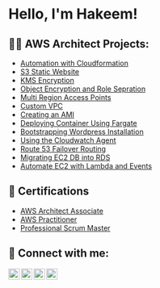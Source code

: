 <h1>Hello, I'm Hakeem! </h1>
<h2>👨‍💻 AWS Architect Projects:</h2>

  - [Automation with Cloudformation](https://github.com/joshmadakor1/Algorithms-Practice)
  - [S3 Static Website](https://github.com/joshmadakor1/Algorithms-Practice)
  - [KMS Encryption](https://github.com/joshmadakor1/Algorithms-Practice)
  - [Object Encryption and Role Sepration](https://github.com/joshmadakor1/Algorithms-Practice)
  - [Multi Region Access Points](https://github.com/joshmadakor1/Algorithms-Practice)
  - [Custom VPC](https://github.com/joshmadakor1/Algorithms-Practice)
  - [Creating an AMI](https://github.com/joshmadakor1/Algorithms-Practice)
  - [Deploying Container Using Fargate](https://github.com/joshmadakor1/Algorithms-Practice)
  - [Bootstrapping Wordpress Installation](https://github.com/joshmadakor1/Algorithms-Practice)
  - [Using the Cloudwatch Agent](https://github.com/joshmadakor1/Algorithms-Practice)
  - [Route 53 Failover Routing](https://github.com/joshmadakor1/Algorithms-Practice)
  - [Migrating EC2 DB into RDS](https://github.com/joshmadakor1/Algorithms-Practice)
  - [Automate EC2 with Lambda and Events](https://github.com/joshmadakor1/Algorithms-Practice)
<h2>📄 Certifications</h2>
 
 - [AWS Architect Associate](https://www.credly.com/badges/55343b07-2696-41d6-9b12-87c5abd16040/public_url)
 - [AWS Practitioner](https://www.credly.com/badges/3c9def2c-003f-4532-98e6-66bf56203d88/public_url)
 - [Professional Scrum Master](https://www.credly.com/badges/9b0834fe-3ded-4d91-b254-54d1a6056ade/public_url)
<h2> 🤳 Connect with me:</h2>

[<img align="left" alt="JoshMadakor | YouTube" width="22px" src="https://cdn.jsdelivr.net/npm/simple-icons@v3/icons/youtube.svg" />][youtube]
[<img align="left" alt="JoshMadakor | Twitter" width="22px" src="https://cdn.jsdelivr.net/npm/simple-icons@v3/icons/twitter.svg" />][twitter]
[<img align="left" alt="JoshMadakor | LinkedIn" width="22px" src="https://cdn.jsdelivr.net/npm/simple-icons@v3/icons/linkedin.svg" />][linkedin]
[<img align="left" alt="JoshMadakor | Instagram" width="22px" src="https://cdn.jsdelivr.net/npm/simple-icons@v3/icons/instagram.svg" />][instagram]

[twitter]: https://twitter.com/Hakeem_Okomi
[youtube]: https://www.youtube.com/
[instagram]: https://www.instagram.com/hakeem_okomi/
[linkedin]: https://linkedin.com/in/hakeem-okomi-24088a140
<!--
**joshmadakor1/joshmadakor1** is a ✨ _special_ ✨ repository because its `README.md` (this file) appears on your GitHub profile.

Here are some ideas to get you started:

- 🔭 I’m currently working on ...
- 🌱 I’m currently learning ...
- 👯 I’m looking to collaborate on ...
- 🤔 I’m looking for help with ...
- 💬 Ask me about ...
- 📫 How to reach me: ...
- 😄 Pronouns: ...
- ⚡ Fun fact: ...
-->
